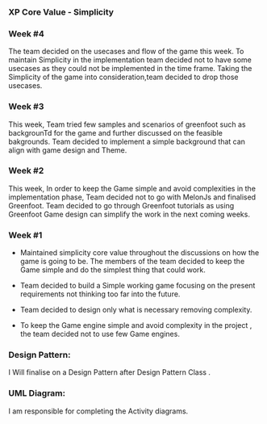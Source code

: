### XP Core Value - Simplicity

### Week #4<br>
The team decided on the usecases and flow of the game this week. To maintain Simplicity in the implementation team decided not to have some usecases as they could not be implemented in the time frame. Taking the Simplicity of the game into consideration,team decided to drop those usecases.

### Week #3<br>
This week, Team tried few samples and scenarios of greenfoot such as backgrounTd for the game and further discussed on the feasible bakgrounds. Team decided to implement a simple background that can align with game design and Theme.    

### Week #2<br>
This week, In order to keep the Game simple and avoid complexities in the implementation phase, Team decided not to go with MelonJs and finalised Greenfoot. Team decided to go through Greenfoot tutorials as using Greenfoot Game design can simplify the work in the next coming weeks. 

### Week #1<br>

* Maintained simplicity core value throughout the discussions on how the game is going to be. The members of the team decided to keep the Game simple and do the simplest thing that could work.<br/>

* Team decided to build a Simple working game focusing on the present requirements not thinking too far into the future.</br>

* Team decided to design only what is necessary removing complexity.</br>

* To keep the Game engine simple and avoid complexity in the project , the team decided not to use few Game engines.</br>



### Design Pattern:
I Will finalise on a Design Pattern after Design Pattern Class .

### UML Diagram:
I am responsible for completing the Activity diagrams.
